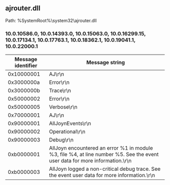 ## ajrouter.dll

Path: %SystemRoot%\system32\ajrouter.dll

### 10.0.10586.0, 10.0.14393.0, 10.0.15063.0, 10.0.16299.15, 10.0.17134.1, 10.0.17763.1, 10.0.18362.1, 10.0.19041.1, 10.0.22000.1

Message identifier | Message string
--- | ---
0x10000001 | AJ\r\n
0x3000000a | Error\r\n
0x3000000b | Trace\r\n
0x50000002 | Error\r\n
0x50000005 | Verbose\r\n
0x70000001 | AJ\r\n
0x90000001 | AllJoynEvents\r\n
0x90000002 | Operational\r\n
0x90000003 | Debug\r\n
0xb0000001 | AllJoyn encountered an error %1 in module %3, file %4, at line number %5. See the event user data for more information.\r\n
0xb0000003 | AllJoyn logged a non-critical debug trace. See the event user data for more information.\r\n

